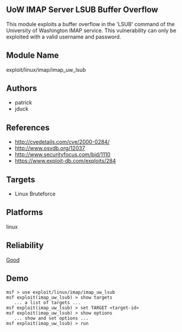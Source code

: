 ## UoW IMAP Server LSUB Buffer Overflow

This module exploits a buffer overflow in the 'LSUB' command 
of the University of Washington IMAP service. This 
vulnerability can only be exploited with a valid username 
and password.


## Module Name
exploit/linux/imap/imap_uw_lsub

## Authors
* patrick
* jduck


## References
* http://cvedetails.com/cve/2000-0284/
* http://www.osvdb.org/12037
* http://www.securityfocus.com/bid/1110
* https://www.exploit-db.com/exploits/284



## Targets
* Linux Bruteforce


## Platforms
linux

## Reliability
[Good](https://github.com/rapid7/metasploit-framework/wiki/Exploit-Ranking)

## Demo

```
msf > use exploit/linux/imap/imap_uw_lsub
msf exploit(imap_uw_lsub) > show targets
   ... a list of targets ...
msf exploit(imap_uw_lsub) > set TARGET <target-id>
msf exploit(imap_uw_lsub) > show options
   ... show and set options ...
msf exploit(imap_uw_lsub) > run
```
    
    